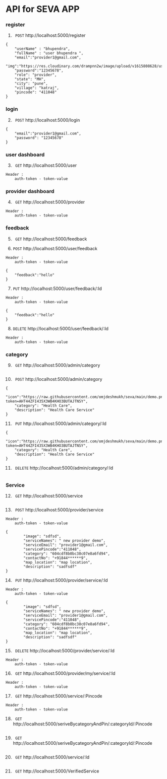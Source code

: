 # API for SEVA APP

### register

1. ``` POST``` http://localhost:5000/register
```
{
    "userName" : "bhupendra",
    "fullName" : "user bhupendra ",
    "email":"provider1@gmail.com",
    "img":"https://res.cloudinary.com/drampnn2w/image/upload/v1615808628/user_iapj1a.tiff"
    "password":"12345678",
    "role": "provider",
    "state": "MH",
    "city": "pune",
    "village": "katraj",
    "pincode": "411048"
}
```

### login

2. ``` POST``` http://localhost:5000/login
```
{
    "email":"provider1@gmail.com",
    "password": "12345678"
}

```

### user dashboard

3. ``` GET``` http://localhost:5000/user

```
Header : 
    auth-token - token-value
```

### provider dashboard

4. ``` GET``` http://localhost:5000/provider

```
Header : 
    auth-token - token-value
```

### feedback

5. ``` GET``` http://localhost:5000/feedback


6. ```POST``` http://localhost:5000/user/feedback

```
Header : 
    auth-token - token-value
```

```
{
    "feedback":"hello"
}
```

7. ```PUT``` http://localhost:5000/user/feedback/:Id

```
Header : 
    auth-token - token-value
```

```
{
    "feedback":"hello"
}
```


8. ```DELETE``` http://localhost:5000/user/feedback/:Id

```
Header : 
    auth-token - token-value
```

### category

9. ``` GET``` http://localhost:5000/admin/category

```

```

10. ``` POST``` http://localhost:5000/admin/category

```
{
    "icon":"https://raw.githubusercontent.com/omjdeshmukh/seva/main/demo.png?token=AHT44ZFI435X3WB4KHO3BUTAJTNSY",
    "category": "Health Care",
    "description": "Health Care Service"
}
```

11. ``` PUT``` http://localhost:5000/admin/category/:Id

```
{
    "icon":"https://raw.githubusercontent.com/omjdeshmukh/seva/main/demo.png?token=AHT44ZFI435X3WB4KHO3BUTAJTNSY",
    "category": "Health Care",
    "description": "Health Care Service"
}
```

11. ``` DELETE``` http://localhost:5000/admin/category/:Id

```

```

### Service

12. ``` GET``` http://localhost:5000/service

```

```

13. ``` POST``` http://localhost:5000/provider/service

```
Header : 
    auth-token - token-value
```

```
{
        "image": "sdfsd",
        "serviceNames": " new provider demo",
        "serviceEmail": "provider1@gmail.com",
        "servicePincode":"411048",
        "category": "604cdf8b0bc38c07e8a6fd94",
        "contactNo": "+91844******9",
        "map_location": "map location",
        "description": "sadfsdf"
}
```

14. ``` PUT``` http://localhost:5000/provider/service/:Id

```
Header : 
    auth-token - token-value
```

```
{
        "image": "sdfsd",
        "serviceNames": " new provider demo",
        "serviceEmail": "provider1@gmail.com",
        "servicePincode":"411048",
        "category": "604cdf8b0bc38c07e8a6fd94",
        "contactNo": "+91844******9",
        "map_location": "map location",
        "description": "sadfsdf"
}
```

15. ``` DELETE``` http://localhost:5000/provider/service/:Id

```
Header : 
    auth-token - token-value
```

16. ``` GET``` http://localhost:5000/provider/my/service/:Id

```
Header : 
    auth-token - token-value
```

17. ``` GET``` http://localhost:5000/service/:Pincode

```
Header : 
    auth-token - token-value
```

18. ``` GET``` http://localhost:5000/seriveBycategoryAndPin/:categoryId/:Pincode

```

```


19. ``` GET``` http://localhost:5000/seriveBycategoryAndPin/:categoryId/:Pincode

```

```

20. ``` GET``` http://localhost:5000/service/:Id

```

```

21. ``` GET``` http://localhost:5000/VerifiedService

```

```





